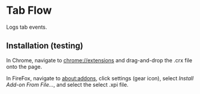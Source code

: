 # Tab Flow

Logs tab events.

## Installation (testing)

In Chrome, navigate to [chrome://extensions](chrome://extensions) and drag-and-drop the .crx file onto the page.

In FireFox, navigate to [about:addons](about:addons), click settings (gear icon), select _Install Add-on From File..._, and select the select .xpi file.